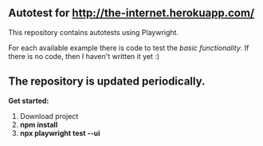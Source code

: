 **Autotest for http://the-internet.herokuapp.com/**
---------------------------------------------------
This repository contains autotests using Playwright.

For each available example there is code to test the *basic functionality*. If there is no code, then I haven't written it yet :)

**The repository is updated periodically.**
-------------------------------------------
**Get started:**

1. Download project
2. **npm install**
3. **npx playwright test --ui**
